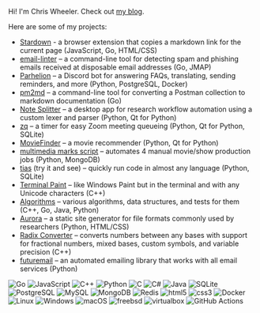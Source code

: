 Hi! I'm Chris Wheeler. Check out [my blog](https://chriswheeler.dev).

Here are some of my projects:

<!-- * [URL shortener](https://makemeshort.buzz/) – a full-stack link shortener with marketing tools (JavaScript, Node.js, MySQL, HTML/CSS, Linux) -->
* [Stardown](https://github.com/wheelercj/Stardown) - a browser extension that copies a markdown link for the current page (JavaScript, Go, HTML/CSS)
* [email-linter](https://github.com/wheelercj/email-linter) – a command-line tool for detecting spam and phishing emails received at disposable email addresses (Go, JMAP)
* [Parhelion](https://github.com/wheelercj/Parhelion) – a Discord bot for answering FAQs, translating, sending reminders, and more (Python, PostgreSQL, Docker)
* [pm2md](https://github.com/wheelercj/pm2md) – a command-line tool for converting a Postman collection to markdown documentation (Go)
* [Note Splitter](https://github.com/wheelercj/note-splitter) – a desktop app for research workflow automation using a custom lexer and parser (Python, Qt for Python)
* [zq](https://github.com/wheelercj/zq) – a timer for easy Zoom meeting queueing (Python, Qt for Python, SQLite)
* [MovieFinder](https://github.com/chizuo/COMP587-MovieApplication) – a movie recommender (Python, Qt for Python)
* [multimedia marks script](https://github.com/wheelercj/multimedia-marks-script) – automates 4 manual movie/show production jobs (Python, MongoDB)
* [tias](https://github.com/wheelercj/tias) (try it and see) – quickly run code in almost any language (Python, SQLite)
* [Terminal Paint](https://github.com/wheelercj/terminal-paint) – like Windows Paint but in the terminal and with any Unicode characters (C++)
* [Algorithms](https://github.com/wheelercj/Algorithms) – various algorithms, data structures, and tests for them (C++, Go, Java, Python)
* [Aurora](https://github.com/wheelercj/aurora) – a static site generator for file formats commonly used by researchers (Python, HTML/CSS)
* [Radix Converter](https://github.com/wheelercj/Radix-Converter) – converts numbers between any bases with support for fractional numbers, mixed bases, custom symbols, and variable precision (C++)
* [futuremail](https://github.com/wheelercj/futuremail) – an automated emailing library that works with all email services (Python)

<!-- Logo names used by shields.io: https://github.com/simple-icons/simple-icons/blob/master/slugs.md -->
<!-- The hex number after the logo name is the badge's color. More options and details here: https://shields.io/badges/endpoint-badge -->
![Go](https://img.shields.io/badge/Go-00ADD8.svg?logo=Go&style=for-the-badge&logoColor=white)
![JavaScript](https://img.shields.io/badge/JavaScript-F7DF1E.svg?logo=JavaScript&style=for-the-badge&logoColor=white)
![C++](https://img.shields.io/badge/-C++-365dbf.svg?logo=C%2B%2B&style=for-the-badge)
![Python](https://img.shields.io/badge/-Python-F9DC3E.svg?logo=Python&style=for-the-badge)
![C](https://img.shields.io/badge/C-4640b8.svg?logo=C&style=for-the-badge)
![C#](https://img.shields.io/badge/C%23-239120.svg?logo=C-sharp&style=for-the-badge)
![Java](https://img.shields.io/badge/Java-007396.svg?logo=Java&style=for-the-badge)
![SQLite](https://img.shields.io/badge/SQLite-%2307405e.svg?logo=sqlite&style=for-the-badge&logoColor=white)
![PostgreSQL](https://img.shields.io/badge/PostgreSQL-336791.svg?logo=postgresql&style=for-the-badge&logoColor=white)
![MySQL](https://img.shields.io/badge/mysql-3e6e93.svg?logo=mysql&style=for-the-badge&logoColor=white)
![MongoDB](https://img.shields.io/badge/mongodb-116149.svg?logo=mongodb&style=for-the-badge&logoColor=white)
![Redis](https://img.shields.io/badge/redis-d32b20.svg?logo=redis&style=for-the-badge&logoColor=white)
![html5](https://img.shields.io/badge/html5-ee6428.svg?logo=html5&style=for-the-badge&logoColor=white)
![css3](https://img.shields.io/badge/css3-2a61ea.svg?logo=css3&style=for-the-badge&logoColor=white)
![Docker](https://img.shields.io/badge/docker-white.svg?logo=docker&style=for-the-badge&logoColor=039bfb)
![Linux](https://img.shields.io/badge/-Linux-6C6694.svg?logo=linux&style=for-the-badge)
![Windows](https://img.shields.io/badge/-Windows-0078D6.svg?logo=windows&style=for-the-badge)
![macOS](https://img.shields.io/badge/-Mac-5a5a5a.svg?logo=macos&style=for-the-badge)
![freebsd](https://img.shields.io/badge/freebsd-d30000.svg?logo=freebsd&style=for-the-badge)
![virtualbox](https://img.shields.io/badge/virtualbox-16355e.svg?logo=virtualbox&style=for-the-badge)
![GitHub Actions](https://img.shields.io/badge/GitHub%20Actions-2088FF.svg?logo=githubactions&style=for-the-badge&logoColor=white)
